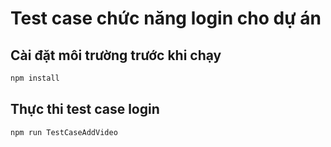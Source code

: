 # Test case chức năng login cho dự án

## Cài đặt môi trường trước khi chạy

```sh
npm install

```

## Thực thi test case login

```sh
npm run TestCaseAddVideo 

```
